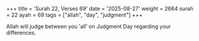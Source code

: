 +++
title = 'Surah 22, Verses 69'
date = '2025-08-27'
weight = 2664
surah = 22
ayah = 69
tags = ["allah", "day", "judgment"]
+++

Allah will judge between you ˹all˺ on Judgment Day regarding your differences.